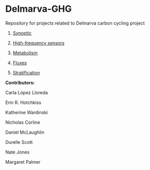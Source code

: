 # Delmarva-GHG

Repository for projects related to Delmarva carbon cycling project

        
1. [Synoptic](https://github.com/carlalopezll/Delmarva-GHG/tree/main/Synoptic)

2. [High-frequency sensors](https://github.com/carlalopezll/Delmarva-GHG/tree/main/Sensors)

3. [Metabolism](https://github.com/carlalopezll/Delmarva-GHG/tree/main/Metabolism)

4. [Fluxes](https://github.com/carlalopezll/Delmarva-GHG/tree/main/Fluxes)

5. [Stratification](https://github.com/carlalopezll/Delmarva-GHG/tree/main/Stratification)

**Contributors:**

Carla López Lloreda

Erin R. Hotchkiss

Katherine Wardinski

Nicholas Corline

Daniel McLaughlin

Durelle Scott

Nate Jones

Margaret Palmer
